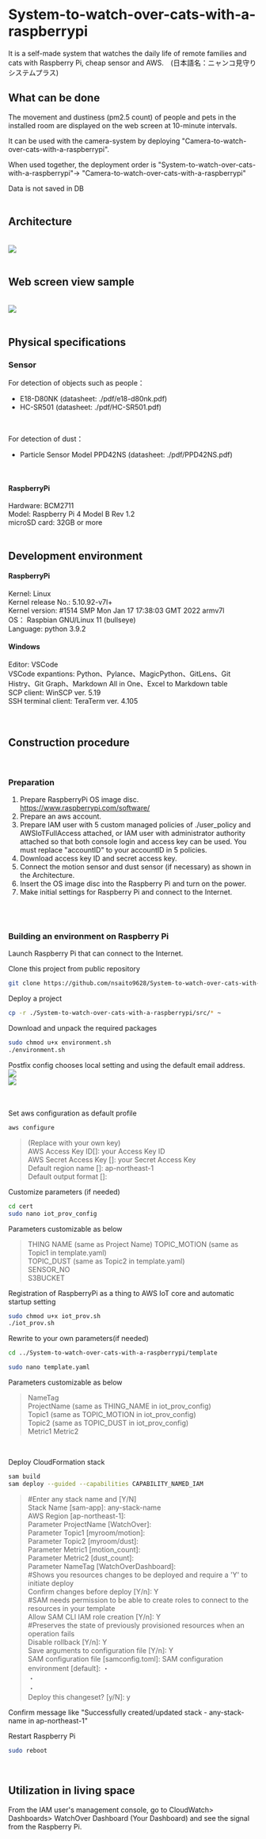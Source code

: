 # System-to-watch-over-cats-with-a-raspberrypi
It is a self-made system that watches the daily life of remote families and cats with Raspberry Pi, cheap sensor and AWS.　(日本語名：ニャンコ見守りシステムプラス)
<br>

## **What can be done**
The movement and dustiness (pm2.5 count) of people and pets in the installed room are displayed on the web screen at 10-minute intervals.  

It can be used with the camera-system by deploying "Camera-to-watch-over-cats-with-a-raspberrypi".  

When used together, the deployment order is "System-to-watch-over-cats-with-a-raspberrypi"-> "Camera-to-watch-over-cats-with-a-raspberrypi"  

Data is not saved in DB
<br>
<br>

## **Architecture**
<br />
<img src="img/architecture.PNG">
<br />
<br />

## **Web screen view sample**
<br />
<img src="img/cloudwatch_dashboard.PNG">
<br />
<br />

## **Physical specifications**
### **Sensor**

For detection of objects such as people：  
* E18-D80NK  (datasheet: ./pdf/e18-d80nk.pdf)  
* HC-SR501  (datasheet: ./pdf/HC-SR501.pdf)  
<br>

For detection of dust：  
* Particle Sensor Model PPD42NS  (datasheet: ./pdf/PPD42NS.pdf)
<br>

#### **RaspberryPi**
Hardware: BCM2711  
Model: Raspberry Pi 4 Model B Rev 1.2  
microSD card: 32GB or more
<br>
<br />

## **Development environment**
#### **RaspberryPi**
Kernel: Linux    
Kernel release No.: 5.10.92-v7l+   
Kernel version: #1514 SMP Mon Jan 17 17:38:03 GMT 2022 armv7l  
OS： Raspbian GNU/Linux 11 (bullseye)  
Language: python 3.9.2
#### **Windows**
Editor: VSCode  
VSCode expantions: Python、Pylance、MagicPython、GitLens、Git Histry、Git Graph、Markdown All in One、Excel to Markdown table  
SCP client: WinSCP ver. 5.19  
SSH terminal client: TeraTerm ver. 4.105  
<br>
<br>

## **Construction procedure**
<br>

### **Preparation**
1.  Prepare RaspberryPi OS image disc.  https://www.raspberrypi.com/software/
2.  Prepare an aws account.
3.  Prepare IAM user with 5 custom managed policies of ./user_policy and AWSIoTFullAccess attached, or IAM user with administrator authority attached so that both console login and access key can be used.  You must replace "accountID" to your accountID in 5 policies.
4. Download access key ID and secret access key.
5. Connect the motion sensor and dust sensor (if necessary) as shown in the Architecture.
6. Insert the OS image disc into the Raspberry Pi and turn on the power.
7. Make initial settings for Raspberry Pi and connect to the Internet.
<br>
<br>

### **Building an environment on Raspberry Pi**
Launch Raspberry Pi that can connect to the Internet.  
  
  
Clone this project from public repository
```sh  
git clone https://github.com/nsaito9628/System-to-watch-over-cats-with-a-raspberrypi.git
```
  
Deploy a project  
``` sh
cp -r ./System-to-watch-over-cats-with-a-raspberrypi/src/* ~
```

Download and unpack the required packages
```sh
sudo chmod u+x environment.sh
./environment.sh
```
Postfix config chooses local setting and using the default email address.
<br />
<img src="img/postfix_config1.PNG">  
<img src="img/postfix_config2.PNG">
<br />
<br>
<br>

Set aws configuration as default profile  
```sh
aws configure
```  
>(Replace with your own key)  
AWS Access Key ID[]: your Access Key ID  
AWS Secret Access Key []: your Secret Access Key  
Default region name []: ap-northeast-1  
Default output format []:  


Customize parameters (if needed)  
``` sh
cd cert
sudo nano iot_prov_config
```
Parameters customizable as below 
>THING NAME (same as Project Name)
TOPIC_MOTION (same as Topic1 in template.yaml)  
TOPIC_DUST (same as Topic2 in template.yaml)  
SENSOR_NO  
S3BUCKET  
  
Registration of RaspberryPi as a thing to AWS IoT core and automatic startup setting
```sh
sudo chmod u+x iot_prov.sh
./iot_prov.sh
```
  
Rewrite to your own parameters(if needed)
```sh
cd ../System-to-watch-over-cats-with-a-raspberrypi/template
```
```sh
sudo nano template.yaml
```
  
Parameters customizable as below  
>NameTag  
ProjectName (same as THING_NAME in iot_prov_config)  
Topic1 (same as TOPIC_MOTION in iot_prov_config)  
Topic2 (same as TOPIC_DUST in iot_prov_config)  
Metric1
Metric2

<br>

Deploy CloudFormation stack
```sh
sam build
sam deploy --guided --capabilities CAPABILITY_NAMED_IAM
```
>#Enter any stack name and [Y/N]  
        Stack Name [sam-app]: any-stack-name  
        AWS Region [ap-northeast-1]:  
        Parameter ProjectName [WatchOver]:  
        Parameter Topic1 [myroom/motion]:  
        Parameter Topic2 [myroom/dust]:  
        Parameter Metric1 [motion_count]:  
        Parameter Metric2 [dust_count]:  
        Parameter NameTag [WatchOverDashboard]:  
        #Shows you resources changes to be deployed and require a 'Y' to initiate deploy  
        Confirm changes before deploy [Y/n]: Y  
        #SAM needs permission to be able to create roles to connect to the resources in your template  
        Allow SAM CLI IAM role creation [Y/n]: Y  
        #Preserves the state of previously provisioned resources when an operation fails  
        Disable rollback [Y/n]: Y  
        Save arguments to configuration file [Y/n]: Y  
        SAM configuration file [samconfig.toml]: 
        SAM configuration environment [default]: 
        ・  
        ・  
        ・  
        Deploy this changeset? [y/N]: y  

Confirm message like "Successfully created/updated stack - any-stack-name in ap-northeast-1"  
  
Restart Raspberry Pi
```sh
sudo reboot   
```
<br>

## **Utilization in living space** ##

From the IAM user's management console, go to CloudWatch> Dashboards> WatchOver Dashboard (Your Dashboard) and see the signal from the Raspberry Pi.
